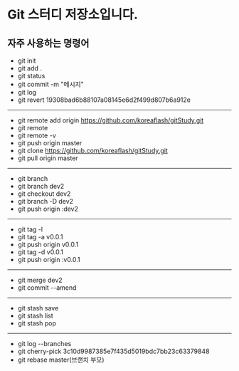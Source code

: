 # Git 스터디 저장소입니다.

## 자주 사용하는 명령어

- git init
- git add .
- git status
- git commit -m "메시지"
- git log
- git revert 19308bad6b88107a08145e6d2f499d807b6a912e

---

- git remote add origin https://github.com/koreaflash/gitStudy.git
- git remote
- git remote -v
- git push origin master
- git clone https://github.com/koreaflash/gitStudy.git
- git pull origin master

---

- git branch
- git branch dev2
- git checkout dev2
- git branch -D dev2
- git push origin :dev2

---

- git tag -l
- git tag -a v0.0.1
- git push origin v0.0.1
- git tag -d v0.0.1
- git push origin :v0.0.1

---

- git merge dev2
- git commit --amend
  
---

- git stash save
- git stash list
- git stash pop

---

- git log --branches
- git cherry-pick 3c10d9987385e7f435d5019bdc7bb23c63379848
- git rebase master(브랜치 부모)





